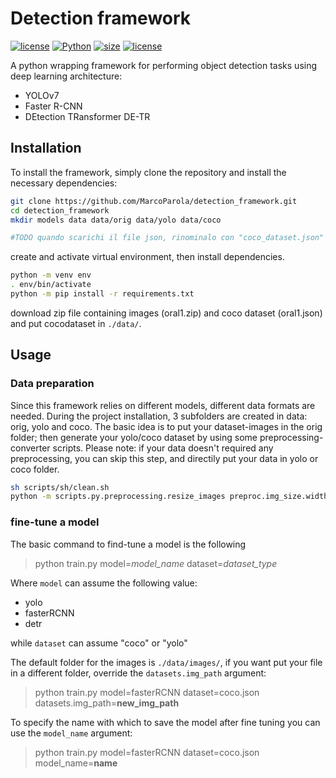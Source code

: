 # **Detection framework**

[![license](https://img.shields.io/static/v1?label=OS&message=linux|osx&color=green&style=plastic)]()
[![Python](https://img.shields.io/static/v1?label=Python&message=3.10&color=blue&style=plastic)]()
[![size](https://img.shields.io/github/languages/code-size/MarcoParola/detection_framework?style=plastic)]()
[![license](https://img.shields.io/github/license/MarcoParola/detection_framework?style=plastic)]()




A python wrapping framework for performing object detection tasks using deep learning architecture:
- YOLOv7
- Faster R-CNN
- DEtection TRansformer DE-TR




## **Installation**

To install the framework, simply clone the repository and install the necessary dependencies:
```sh
git clone https://github.com/MarcoParola/detection_framework.git
cd detection_framework
mkdir models data data/orig data/yolo data/coco

#TODO quando scarichi il file json, rinominalo con "coco_dataset.json"
```

create and activate virtual environment, then install dependencies. 
```sh
python -m venv env
. env/bin/activate
python -m pip install -r requirements.txt 
```

download zip file containing images (oral1.zip) and coco dataset (oral1.json) and put cocodataset in `./data/`.



## **Usage**

### **Data preparation**
Since this framework relies on different models, different data formats are needed. 
During the project installation, 3 subfolders are created in data: orig, yolo and coco. 
The basic idea is to put your dataset-images in the orig folder; then generate your yolo/coco dataset by using some preprocessing-converter scripts. Please note: if your data doesn't required any preprocessing, you can skip this step, and directily put your data in yolo or coco folder.

```sh
sh scripts/sh/clean.sh
python -m scripts.py.preprocessing.resize_images preproc.img_size.width=640 preproc.img_size.height=640
```



### **fine-tune a model**
The basic command to find-tune a model is the following

> python train.py model=*model_name* dataset=*dataset_type* 

Where ``model`` can assume the following value: 
* yolo
* fasterRCNN
* detr

while ``dataset`` can assume "coco" or "yolo"


The default folder for the images is ``./data/images/``, if you want put your file in a different folder, override the ``datasets.img_path`` argument:

> python train.py model=fasterRCNN dataset=coco.json datasets.img_path=**new_img_path**

To specify the name with which to save the model after fine tuning you can use the ``model_name`` argument:

> python train.py model=fasterRCNN dataset=coco.json model_name=**name**



